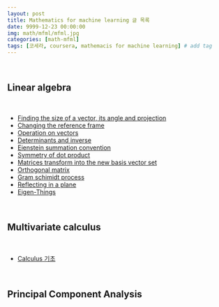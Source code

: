 ```yaml
---
layout: post
title: Mathematics for machine learning 글 목록
date: 9999-12-23 00:00:00
img: math/mfml/mfml.jpg
categories: [math-mfml] 
tags: [코세라, coursera, mathemacis for machine learning] # add tag
---
```


<br>

## **Linear algebra**

<br>

- [Finding the size of a vector, its angle and projection](https://gaussian37.github.io/math-mfml-1/)
- [Changing the reference frame](https://gaussian37.github.io/ml-la-Changing-the-reference-frame/)
- [Operation on vectors](https://gaussian37.github.io/ml-la-Operation-on-vectors/)
- [Determinants and inverse](https://gaussian37.github.io/ml-la-Determinants-and-inverse/)
- [Eienstein summation convention](https://gaussian37.github.io/math-la-einstein_summation_convention/)
- [Symmetry of dot product](https://gaussian37.github.io/math-la-symmetry_of_dot_product/)
- [Matrices transform into the new basis vector set](https://gaussian37.github.io/math-la-matrices_transform_into_the_new_basis_vector_set/)
- [Orthogonal matrix](https://gaussian37.github.io/math-la-orthogonal_matrix/)
- [Gram schimidt process](https://gaussian37.github.io/math-la-gram_schmidt_process/)
- [Reflecting in a plane](https://gaussian37.github.io/math-la-reflecting_in_a_plane/)
- [Eigen-Things](https://gaussian37.github.io/math-la-eigen/)

<br>

## **Multivariate calculus**

<br>

- [Calculus 기초](https://gaussian37.github.io/math-mfml-basic_calculus)


<br>

## **Principal Component Analysis**

<br>



